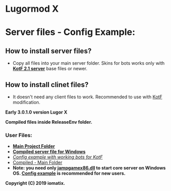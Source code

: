 # Lugormod X 

# Server files - Config Example:

## How to install server files?
- Copy all files into your main server folder. Skins for bots works only with **[KotF 2.1 server](https://www.moddb.com/mods/knights-of-the-force-21/downloads/kotf-multiplayer-server)** base files or newer.

## How to install clinet files?
- It doesn't need any client files to work. Recommended to use with [KotF](https://www.moddb.com/mods/knights-of-the-force-21) modification.


**Early 3.0.1.0 version Lugor X**

**Compiled files inside ReleaseEnv folder.**

### User Files:
- **[Main Project Folder](https://github.com/omatix/Lugor-X)**
- **[Compiled server file for Windows](https://github.com/omatix/Lugor-X/blob/master/ReleaseEnv/jampgamex86.dll)**
- *[Config example with working bots for KotF](https://github.com/omatix/Lugor-X/blob/master/__example_config/)*
- [Compiled - Main Folder](https://github.com/omatix/Lugor-X/blob/master/ReleaseEnv/)
- **Note: you need only [jampgamex86.dll](https://github.com/omatix/Lugor-X/blob/master/ReleaseEnv/jampgamex86.dll) to start core server on Windows OS. [Config example](https://github.com/omatix/Lugor-X/blob/master/__example_config/) is recommended for new users.**



**Copyright (C) 2019 iomatix.**
